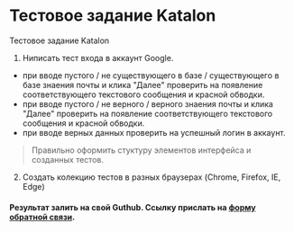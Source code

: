# Тестовое задание Katalon
Тестовое задание Katalon

1. Ниписать тест входа в аккаунт Google.
- при вводе пустого / не существующего в базе / существующего в базе знаения почты и клика "Далее" проверить на появление соответствующего текстового сообщения и красной обводки.
- при вводе пустого / не верного / верного знаения почты и клика "Далее" проверить на появление соответствующего текстового сообщения и красной обводки.
- при вводе верных данных проверить на успешный логин в аккаунт.

> Правильно оформить стуктуру элементов интерфейса и созданных тестов.

2. Создать колекцию тестов в разных браузерах (Chrome, Firefox, IE, Edge)

#### Результат залить на свой Guthub. Ссылку прислать на [форму обратной связи](https://forms.yandex.ru/u/5ce7aa786b6a50012c7424f4/).